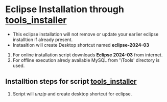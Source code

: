 # Eclipse Installation through [tools_installer](./tools_installer.bat)
- This eclipse installation will not remove or update your earlier eclipse installtion if already present.
- Instaaltion will create Desktop shortcut named **eclipse-2024-03**
  
1. For online installation script downloads **Eclipse 2024-03** from internet.
2. For offline execution alredy available MySQL from '\Tools\' directory is used.

## Installtion steps for script [tools_installer](./tools_installer.bat)
1. Script will _unzip_ and create desktop shortcut for eclipse.
   


